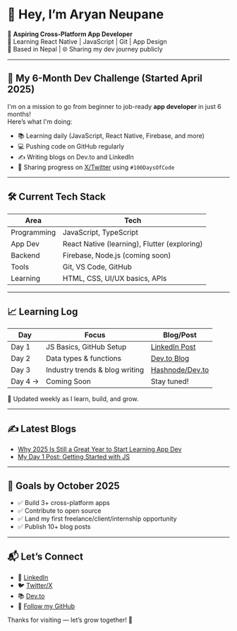 # 👋 Hey, I’m Aryan Neupane

🎯 **Aspiring Cross-Platform App Developer**  
🧠 Learning React Native | JavaScript | Git | App Design  
📍 Based in Nepal | 🌐 Sharing my dev journey publicly

---

## 🚀 My 6-Month Dev Challenge (Started April 2025)

I'm on a mission to go from beginner to job-ready **app developer** in just 6 months!  
Here’s what I'm doing:

- 📚 Learning daily (JavaScript, React Native, Firebase, and more)
- 💻 Pushing code on GitHub regularly
- ✍️ Writing blogs on Dev.to and LinkedIn
- 🧵 Sharing progress on [X/Twitter](#) using `#100DaysOfCode`

---

## 🛠️ Current Tech Stack

| Area | Tech |
|------|------|
| Programming | JavaScript, TypeScript |
| App Dev | React Native (learning), Flutter (exploring) |
| Backend | Firebase, Node.js (coming soon) |
| Tools | Git, VS Code, GitHub |
| Learning | HTML, CSS, UI/UX basics, APIs |

---

## 📈 Learning Log

| Day | Focus | Blog/Post |
|-----|-------|-----------|
| Day 1 | JS Basics, GitHub Setup | [LinkedIn Post](#) |
| Day 2 | Data types & functions | [Dev.to Blog](#) |
| Day 3 | Industry trends & blog writing | [Hashnode/Dev.to](#) |
| Day 4 → | Coming Soon | Stay tuned! |

🔁 Updated weekly as I learn, build, and grow.

---

## ✍️ Latest Blogs
- [Why 2025 Is Still a Great Year to Start Learning App Dev](https://dev.to/aryanneupane)
- [My Day 1 Post: Getting Started with JS](https://www.linkedin.com/posts/aryan-neupane-757a1429b_100daysofcode-appdevjourney-reactnativejourney-activity-7317219896818393088-6X_Q?utm_source=share&utm_medium=member_desktop&rcm=ACoAAEiWWDMBjweCb-W20aKIkqbBJK2M0UyTAYs)

---

## 🧠 Goals by October 2025

- ✅ Build 3+ cross-platform apps
- ✅ Contribute to open source
- ✅ Land my first freelance/client/internship opportunity
- ✅ Publish 10+ blog posts

---

## 📬 Let’s Connect

- 💼 [LinkedIn](https://www.linkedin.com/in/aryanneupane/)
- 🐦 [Twitter/X](https://x.com/AryanNe2060)
- 📚 [Dev.to](https://dev.to/aryanneupane)
- 🌱 [Follow my GitHub](https://github.com/aryanneupane)

Thanks for visiting — let’s grow together! 🚀

